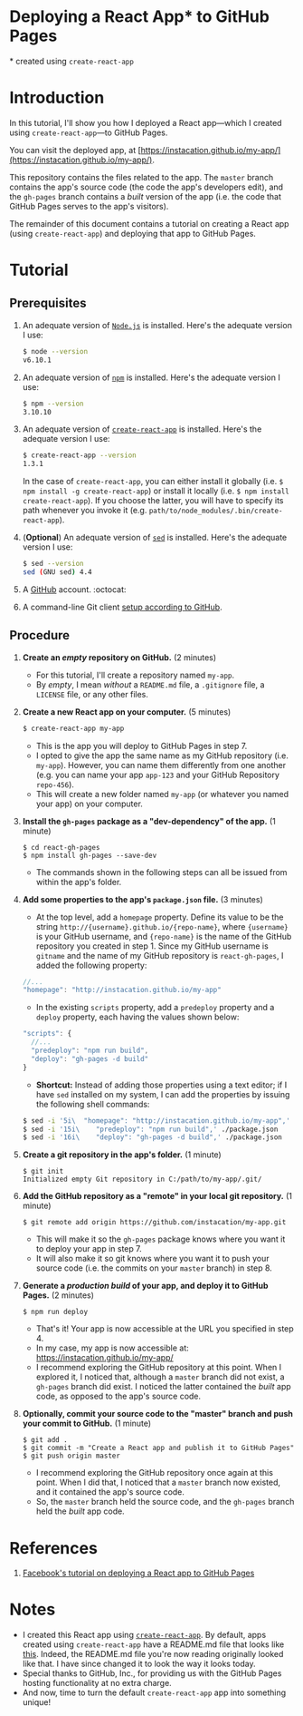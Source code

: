 # Deploying a React App* to GitHub Pages

\* created using `create-react-app`

# Introduction

In this tutorial, I'll show you how I deployed a React app—which I created using `create-react-app`—to GitHub Pages.

You can visit the deployed app, at [https://instacation.github.io/my-app/](https://instacation.github.io/my-app/).

This repository contains the files related to the app. The `master` branch contains the app's source code (the code the app's developers edit), and the `gh-pages` branch contains a *built* version of the app (i.e. the code that GitHub Pages serves to the app's visitors).

The remainder of this document contains a tutorial on creating a React app (using `create-react-app`) and deploying that app to GitHub Pages.

# Tutorial

## Prerequisites

1. An adequate version of [`Node.js`](https://nodejs.org/) is installed. Here's the adequate version I use:

    ```sh
    $ node --version
    v6.10.1
    ```

2. An adequate version of  [`npm`](https://nodejs.org/) is installed. Here's the adequate version I use:

    ```sh
    $ npm --version
    3.10.10
    ```
3. An adequate version of [`create-react-app`](https://github.com/facebookincubator/create-react-app) is installed. Here's the adequate version I use:

    ```sh
    $ create-react-app --version
    1.3.1
    ```

    In the case of `create-react-app`, you can either install it globally (i.e. `$ npm install -g create-react-app`) or install it locally (i.e. `$ npm install create-react-app`). If you choose the latter, you will have to specify its path whenever you invoke it (e.g. `path/to/node_modules/.bin/create-react-app`).

4. (**Optional**) An adequate version of [`sed`](http://www.gnu.org/software/sed/) is installed. Here's the adequate version I use:

   ```sh
   $ sed --version
   sed (GNU sed) 4.4
   ```

5. A [GitHub](https://www.github.com) account. :octocat:

6. A command-line Git client [setup according to GitHub](https://help.github.com/articles/set-up-git/).

## Procedure

1. **Create an *empty* repository on GitHub.** (2 minutes)

    * For this tutorial, I'll create a repository named `my-app`.
    * By *empty*, I mean *without* a `README.md` file, a `.gitignore` file, a `LICENSE` file, or any other files.

2. **Create a new React app on your computer.** (5 minutes)

    ```sh
    $ create-react-app my-app
    ```
    
    * This is the app you will deploy to GitHub Pages in step 7.
    * I opted to give the app the same name as my GitHub repository (i.e. `my-app`). However, you can name them differently from one another (e.g. you can name your app `app-123` and your GitHub Repository `repo-456`).
    * This will create a new folder named `my-app` (or whatever you named your app) on your computer.

3. **Install the `gh-pages` package as a "dev-dependency" of the app.** (1 minute)

    ```
    $ cd react-gh-pages
    $ npm install gh-pages --save-dev
    ```
    
    * The commands shown in the following steps can all be issued from within the app's folder.

4. **Add some properties to the app's `package.json` file.** (3 minutes)

    * At the top level, add a `homepage` property. Define its value to be the string `http://{username}.github.io/{repo-name}`, where `{username}` is your GitHub username, and `{repo-name}` is the name of the GitHub repository you created in step 1. Since my GitHub username is `gitname` and the name of my GitHub repository is `react-gh-pages`, I added the following property:
    
    ```js
    //...
    "homepage": "http://instacation.github.io/my-app"
    ```
    
    * In the existing `scripts` property, add a `predeploy` property and a `deploy` property, each having the values shown below:

    ```js
    "scripts": {
      //...
      "predeploy": "npm run build",
      "deploy": "gh-pages -d build"
    }
    ```
    
    * **Shortcut:** Instead of adding those properties using a text editor; if I have `sed` installed on my system, I can add the properties by issuing the following shell commands:
    
    ```sh
    $ sed -i '5i\  "homepage": "http://instacation.github.io/my-app",' ./package.json
    $ sed -i '15i\    "predeploy": "npm run build",' ./package.json
    $ sed -i '16i\    "deploy": "gh-pages -d build",' ./package.json
    ```
    
5. **Create a git repository in the app's folder.** (1 minute)

    ```
    $ git init
    Initialized empty Git repository in C:/path/to/my-app/.git/
    ```

6. **Add the GitHub repository as a "remote" in your local git repository.** (1 minute)

    ```
    $ git remote add origin https://github.com/instacation/my-app.git
    ```
    
    * This will make it so the `gh-pages` package knows where you want it to deploy your app in step 7.
    * It will also make it so git knows where you want it to push your source code (i.e. the commits on your `master` branch) in step 8.

7. **Generate a *production build* of your app, and deploy it to GitHub Pages.** (2 minutes)

    ```
    $ npm run deploy
    ```
    
    * That's it! Your app is now accessible at the URL you specified in step 4.
    * In my case, my app is now accessible at: https://instacation.github.io/my-app/
    * I recommend exploring the GitHub repository at this point. When I explored it, I noticed that, although a `master` branch did not exist, a `gh-pages` branch did exist. I noticed the latter contained the *built* app code, as opposed to the app's source code.

8. **Optionally, commit your source code to the "master" branch and push your commit to GitHub.** (1 minute)

    ```
    $ git add .
    $ git commit -m "Create a React app and publish it to GitHub Pages"
    $ git push origin master
    ```

    * I recommend exploring the GitHub repository once again at this point. When I did that, I noticed that a `master` branch now existed, and it contained the app's source code.
    * So, the `master` branch held the source code, and the `gh-pages` branch held the *built* app code.

# References

1. [Facebook's tutorial on deploying a React app to GitHub Pages](https://facebook.github.io/create-react-app/docs/deployment#github-pages-https-pagesgithubcom)

# Notes

* I created this React app using [`create-react-app`](https://github.com/facebookincubator/create-react-app). By default, apps created using `create-react-app` have a README.md file that looks like [this](https://github.com/facebookincubator/create-react-app/blob/master/packages/react-scripts/template/README.md). Indeed, the README.md file you're now reading originally looked like that. I have since changed it to look the way it looks today.
* Special thanks to GitHub, Inc., for providing us with the GitHub Pages hosting functionality at no extra charge.
* And now, time to turn the default `create-react-app` app into something unique!

